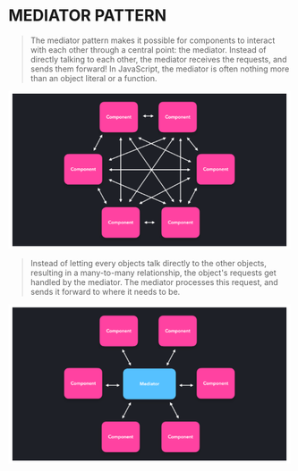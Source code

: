 # MEDIATOR PATTERN

> The mediator pattern makes it possible for components to interact with each other through a central point: the mediator. Instead of directly talking to each other, the mediator receives the requests, and sends them forward! In JavaScript, the mediator is often nothing more than an object literal or a function.

![Mediator pattern](./public/mediator_pattern_01.png)

> Instead of letting every objects talk directly to the other objects, resulting in a many-to-many relationship, the object's requests get handled by the mediator. The mediator processes this request, and sends it forward to where it needs to be.

![Mediator pattern](./public/mediator_pattern_02.png)
